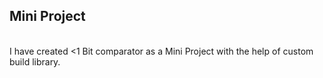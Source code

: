 ## Mini Project
<br> I have created <</strong>1 Bit comparator</strong> as a Mini Project with the help of custom build library. </br>
